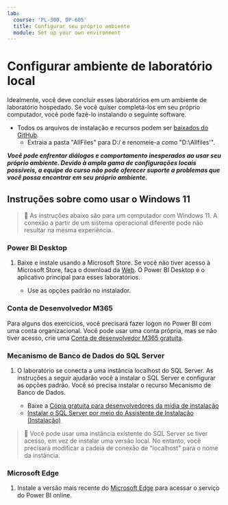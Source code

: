 ```yaml
---
lab:
  course: 'PL-300, DP-605'
  title: Configurar seu próprio ambiente
  module: Set up your own environment
---
```


# Configurar ambiente de laboratório local

Idealmente, você deve concluir esses laboratórios em um ambiente de laboratório hospedado. Se você quiser completá-los em seu próprio computador, você pode fazê-lo instalando o seguinte software.

- Todos os arquivos de instalação e recursos podem ser [baixados do GitHub](https://github.com/MicrosoftLearning/PL-300-Microsoft-Power-BI-Data-Analyst/raw/Main/AllfilesDownload.zip).
  - Extraia a pasta "AllFiles" para D:/ e renomeie-a como "D:\Allfiles\'".

***Você pode enfrentar diálogos e comportamento inesperados ao usar seu próprio ambiente. Devido à ampla gama de configurações locais possíveis, a equipe do curso não pode oferecer suporte a problemas que você possa encontrar em seu próprio ambiente.***

## Instruções sobre como usar o Windows 11

> &#128221; As instruções abaixo são para um computador com Windows 11. A conexão a partir de um sistema operacional diferente pode não resultar na mesma experiência.

### Power BI Desktop

1. Baixe e instale usando a Microsoft Store. Se você não tiver acesso à Microsoft Store, faça o download da [Web](https://www.microsoft.com/download/details.aspx?id=58494). O Power BI Desktop é o aplicativo principal para esses laboratórios.

    - Use as opções padrão no instalador.

### Conta de Desenvolvedor M365

Para alguns dos exercícios, você precisará fazer logon no Power BI com uma conta organizacional. Você pode usar uma conta própria, mas se não tiver acesso, crie uma [Conta de desenvolvedor M365 gratuita](https://developer.microsoft.com/en-us/microsoft-365/dev-program).

### Mecanismo de Banco de Dados do SQL Server

1. O laboratório se conecta a uma instância localhost do SQL Server. As instruções a seguir ajudarão você a instalar o SQL Server e configurar as opções padrão. Você só precisa instalar o recurso Mecanismo de Banco de Dados.

    - Baixe a [Cópia gratuita para desenvolvedores da mídia de instalação](https://www.microsoft.com/sql-server/sql-server-downloads?SilentAuth=1&f=255&MSPPError=-2147217396&rtc=1)
    - [Instalar o SQL Server por meio do Assistente de Instalação (Instalação)](https://learn.microsoft.com/sql/database-engine/install-windows/install-sql-server-from-the-installation-wizard-setup)

> &#128221; Você pode usar uma instância existente do SQL Server se tiver acesso, em vez de instalar uma versão local. No entanto, você precisará modificar a cadeia de conexão de "localhost" para o nome da instância.

### Microsoft Edge

1. Instale a versão mais recente do [Microsoft Edge](https://microsoft.com/edge) para acessar o serviço do Power BI online.
